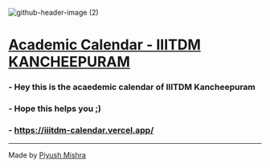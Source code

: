 ![github-header-image (2)](https://github.com/user-attachments/assets/1735de11-ec3f-40e2-b5bc-abd1b21c4cbd)
# [Academic Calendar - IIITDM KANCHEEPURAM](https://iiitdm-calendar.vercel.app/)

### - Hey this is the acaedemic calendar of IIITDM Kancheepuram
### - Hope this helps you ;)
### - https://iiitdm-calendar.vercel.app/

---
Made by [Piyush Mishra](https://github.com/pengeon1)
